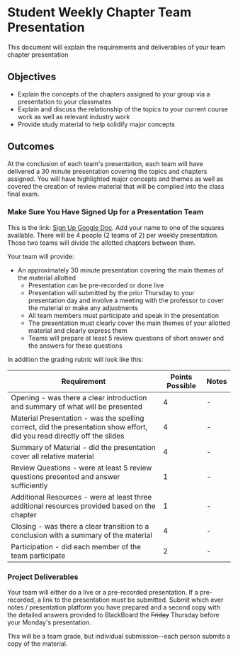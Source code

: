 # Student Weekly Chapter Team Presentation

This document will explain the requirements and deliverables of your team chapter presentation

## Objectives

* Explain the concepts of the chapters assigned to your group via a presentation to your classmates
* Explain and discuss the relationship of the topics to your current course work as well as relevant industry work
* Provide study material to help solidify major concepts

## Outcomes

At the conclusion of each team's presentation, each team will have delivered a 30 minute presentation covering the topics and chapters assigned.  You will have highlighted major concepts and themes as well as covered the creation of review material that will be complied into the class final exam.

### Make Sure You Have Signed Up for a Presentation Team

This is the link: [Sign Up Google Doc](https://docs.google.com/spreadsheets/d/1doWLgH_VBTXMgYV97oPLwrh71OaUK48anZHQ40-jcTs/edit?usp=sharing "Link to sign up for team presentation"). Add your name to one of the squares available. There will be 4 people (2 teams of 2) per weekly presentation.  Those two teams will divide the allotted chapters between them.

Your team will provide:

* An approximately 30 minute presentation covering the main themes of the material allotted
  * Presentation can be pre-recorded or done live
  * Presentation will submitted by the prior Thursday to your presentation day and involve a meeting with the professor to cover the material or make any adjustments
  * All team members must participate and speak in the presentation
  * The presentation must clearly cover the main themes of your allotted material and clearly express them
  * Teams will prepare at least 5 review questions of short answer and the answers for these questions

In addition the grading rubric will look like this:

Requirement | Points Possible | Notes |
----------|------|------
Opening - was there a clear introduction and summary of what will be presented | 4 | -
Material Presentation - was the spelling correct, did the presentation show effort, did you read directly off the slides | 4 | -
Summary of Material - did the presentation cover all relative material | 4 | -
Review Questions - were at least 5 review questions presented and answer sufficiently | 1 | -
Additional Resources - were at least three additional resources provided based on the chapter | 1 | -
Closing - was there a clear transition to a conclusion with a summary of the material | 4 | -
Participation - did each member of the team participate | 2 | -

### Project Deliverables

Your team will either do a live or a pre-recorded presentation.  If a pre-recorded, a link to the presentation must be submitted.  Submit which ever notes / presentation platform you have prepared and a second copy with the detailed answers provided to BlackBoard the ~~Friday~~ Thursday before your Monday's presentation.

This will be a team grade, but individual submission--each person submits a copy of the material.
